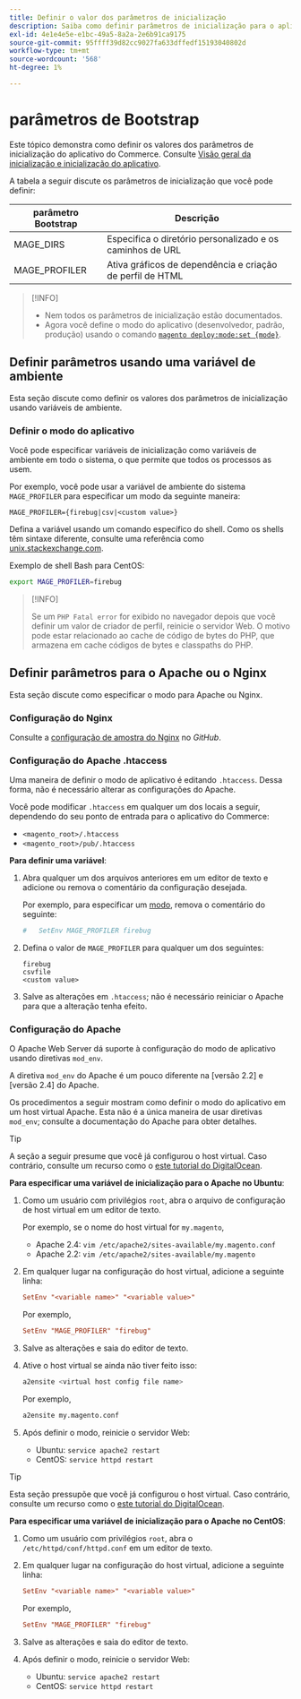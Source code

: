 ```yaml
---
title: Definir o valor dos parâmetros de inicialização
description: Saiba como definir parâmetros de inicialização para o aplicativo do Commerce.
exl-id: 4e1e4e5e-e1bc-49a5-8a2a-2e6b91ca9175
source-git-commit: 95ffff39d82cc9027fa633dffedf15193040802d
workflow-type: tm+mt
source-wordcount: '568'
ht-degree: 1%

---
```


# parâmetros de Bootstrap

Este tópico demonstra como definir os valores dos parâmetros de inicialização do aplicativo do Commerce. Consulte [Visão geral da inicialização e inicialização do aplicativo](initialization.md).

A tabela a seguir discute os parâmetros de inicialização que você pode definir:

| parâmetro Bootstrap | Descrição |
| ------------------- | -------------------------------------------- |
| MAGE_DIRS | Especifica o diretório personalizado e os caminhos de URL |
| MAGE_PROFILER | Ativa gráficos de dependência e criação de perfil de HTML |

>[!INFO]
>
>- Nem todos os parâmetros de inicialização estão documentados.
>- Agora você define o modo do aplicativo (desenvolvedor, padrão, produção) usando o comando [`magento deploy:mode:set {mode}`](../cli/set-mode.md).

## Definir parâmetros usando uma variável de ambiente

Esta seção discute como definir os valores dos parâmetros de inicialização usando variáveis de ambiente.

### Definir o modo do aplicativo

Você pode especificar variáveis de inicialização como variáveis de ambiente em todo o sistema, o que permite que todos os processos as usem.

Por exemplo, você pode usar a variável de ambiente do sistema `MAGE_PROFILER` para especificar um modo da seguinte maneira:

```terminal
MAGE_PROFILER={firebug|csv|<custom value>}
```

Defina a variável usando um comando específico do shell. Como os shells têm sintaxe diferente, consulte uma referência como [unix.stackexchange.com][unix-stackx].

Exemplo de shell Bash para CentOS:

```bash
export MAGE_PROFILER=firebug
```

>[!INFO]
>
>Se um `PHP Fatal error` for exibido no navegador depois que você definir um valor de criador de perfil, reinicie o servidor Web. O motivo pode estar relacionado ao cache de código de bytes do PHP, que armazena em cache códigos de bytes e classpaths do PHP.

## Definir parâmetros para o Apache ou o Nginx

Esta seção discute como especificar o modo para Apache ou Nginx.

### Configuração do Nginx

Consulte a [configuração de amostra do Nginx] no _GitHub_.

### Configuração do Apache .htaccess

Uma maneira de definir o modo de aplicativo é editando `.htaccess`. Dessa forma, não é necessário alterar as configurações do Apache.

Você pode modificar `.htaccess` em qualquer um dos locais a seguir, dependendo do seu ponto de entrada para o aplicativo do Commerce:

- `<magento_root>/.htaccess`
- `<magento_root>/pub/.htaccess`

**Para definir uma variável**:

1. Abra qualquer um dos arquivos anteriores em um editor de texto e adicione ou remova o comentário da configuração desejada.

   Por exemplo, para especificar um [modo](application-modes.md), remova o comentário do seguinte:

   ```conf
   #   SetEnv MAGE_PROFILER firebug
   ```

1. Defina o valor de `MAGE_PROFILER` para qualquer um dos seguintes:

   ```terminal
   firebug
   csvfile
   <custom value>
   ```

1. Salve as alterações em `.htaccess`; não é necessário reiniciar o Apache para que a alteração tenha efeito.

### Configuração do Apache

O Apache Web Server dá suporte à configuração do modo de aplicativo usando diretivas `mod_env`.

A diretiva `mod_env` do Apache é um pouco diferente na [versão 2.2] e [versão 2.4] do Apache.

Os procedimentos a seguir mostram como definir o modo do aplicativo em um host virtual Apache. Esta não é a única maneira de usar diretivas `mod_env`; consulte a documentação do Apache para obter detalhes.

>[!TIP]
>
>A seção a seguir presume que você já configurou o host virtual. Caso contrário, consulte um recurso como o [este tutorial do DigitalOcean](https://www.digitalocean.com/community/tutorials/how-to-set-up-apache-virtual-hosts-on-ubuntu-14-04-lts).

**Para especificar uma variável de inicialização para o Apache no Ubuntu**:

1. Como um usuário com privilégios `root`, abra o arquivo de configuração de host virtual em um editor de texto.

   Por exemplo, se o nome do host virtual for `my.magento`,

   - Apache 2.4: `vim /etc/apache2/sites-available/my.magento.conf`
   - Apache 2.2: `vim /etc/apache2/sites-available/my.magento`

1. Em qualquer lugar na configuração do host virtual, adicione a seguinte linha:

   ```conf
   SetEnv "<variable name>" "<variable value>"
   ```

   Por exemplo,

   ```conf
   SetEnv "MAGE_PROFILER" "firebug"
   ```

1. Salve as alterações e saia do editor de texto.
1. Ative o host virtual se ainda não tiver feito isso:

   ```bash
   a2ensite <virtual host config file name>
   ```

   Por exemplo,

   ```bash
   a2ensite my.magento.conf
   ```

1. Após definir o modo, reinicie o servidor Web:

   - Ubuntu: `service apache2 restart`
   - CentOS: `service httpd restart`

>[!TIP]
>
>Esta seção pressupõe que você já configurou o host virtual. Caso contrário, consulte um recurso como o [este tutorial do DigitalOcean](https://www.digitalocean.com/community/tutorials/how-to-set-up-apache-virtual-hosts-on-centos-6).

**Para especificar uma variável de inicialização para o Apache no CentOS**:

1. Como um usuário com privilégios `root`, abra o `/etc/httpd/conf/httpd.conf` em um editor de texto.

1. Em qualquer lugar na configuração do host virtual, adicione a seguinte linha:

   ```conf
   SetEnv "<variable name>" "<variable value>"
   ```

   Por exemplo,

   ```conf
   SetEnv "MAGE_PROFILER" "firebug"
   ```

1. Salve as alterações e saia do editor de texto.

1. Após definir o modo, reinicie o servidor Web:

   - Ubuntu: `service apache2 restart`
   - CentOS: `service httpd restart`

<!-- link definitions -->

[Apache versão 2.2]: https://httpd.apache.org/docs/2.2/mod/mod_env.html#setenv
[Apache versão 2.4]: https://httpd.apache.org/docs/2.4/mod/mod_env.html#setenv
[Configuração de amostra do Nginx]: https://github.com/magento/magento2/blob/2.4/nginx.conf.sample#L16
[unix-stackx]: https://unix.stackexchange.com/questions/117467/how-to-permanently-set-environmental-variables
